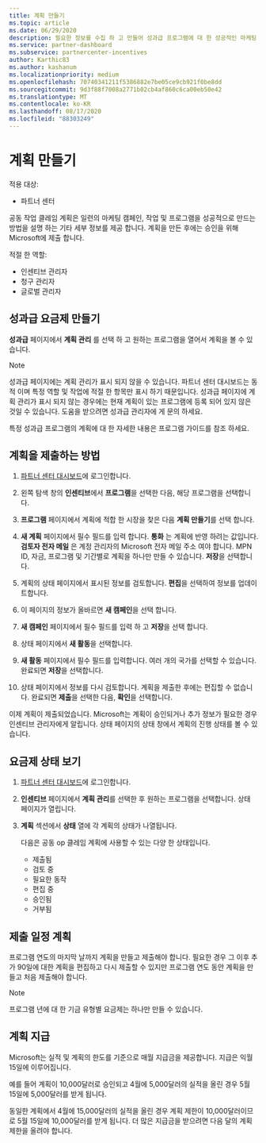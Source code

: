 ```yaml
---
title: 계획 만들기
ms.topic: article
ms.date: 06/29/2020
description: 필요한 정보를 수집 하 고 만들어 성과급 프로그램에 대 한 성공적인 마케팅 계획을 생성 합니다.
ms.service: partner-dashboard
ms.subservice: partnercenter-incentives
author: Karthic83
ms.author: kashanum
ms.localizationpriority: medium
ms.openlocfilehash: 70740341211f5386882e7be05ce9cb921f0be8dd
ms.sourcegitcommit: 9d3f88f7008a2771b02cb4af860c6ca00eb50e42
ms.translationtype: MT
ms.contentlocale: ko-KR
ms.lasthandoff: 08/17/2020
ms.locfileid: "88303249"
---
```

# <a name="create-your-plan"></a>계획 만들기

적용 대상:

- 파트너 센터

공동 작업 클레임 계획은 일련의 마케팅 캠페인, 작업 및 프로그램을 성공적으로 만드는 방법을 설명 하는 기타 세부 정보를 제공 합니다. 계획을 만든 후에는 승인을 위해 Microsoft에 제출 합니다. 

적절 한 역할:

- 인센티브 관리자
- 청구 관리자
- 글로벌 관리자

## <a name="create-your-incentives-plan"></a>성과급 요금제 만들기

**성과급** 페이지에서 **계획 관리** 를 선택 하 고 원하는 프로그램을 열어서 계획을 볼 수 있습니다.

>[!NOTE]
>성과급 페이지에는 계획 관리가 표시 되지 않을 수 있습니다. 파트너 센터 대시보드는 동적 이며 특정 역할 및 작업에 적절 한 항목만 표시 하기 때문입니다. 성과급 페이지에 계획 관리가 표시 되지 않는 경우에는 현재 계획이 있는 프로그램에 등록 되어 있지 않은 것일 수 있습니다. 도움을 받으려면 성과급 관리자에 게 문의 하세요.

특정 성과급 프로그램의 계획에 대 한 자세한 내용은 프로그램 가이드를 참조 하세요.

## <a name="how-to-submit-a-plan"></a>계획을 제출하는 방법

1. [파트너 센터 대시보드](https://partner.microsoft.com/dashboard/)에 로그인합니다.

2. 왼쪽 탐색 창의 **인센티브**에서 **프로그램**을 선택한 다음, 해당 프로그램을 선택합니다. 

3. **프로그램** 페이지에서 계획에 적합 한 시장을 찾은 다음 **계획 만들기**를 선택 합니다. 

4. **새 계획** 페이지에서 필수 필드를 입력 합니다. **통화** 는 계획에 반영 하려는 값입니다. **검토자 전자 메일** 은 계정 관리자의 Microsoft 전자 메일 주소 여야 합니다. MPN ID, 자금, 프로그램 및 기간별로 계획을 하나만 만들 수 있습니다. **저장**을 선택합니다.

5. 계획의 상태 페이지에서 표시된 정보를 검토합니다. **편집**을 선택하여 정보를 업데이트합니다.

6. 이 페이지의 정보가 올바르면 **새 캠페인**을 선택 합니다.

7. **새 캠페인** 페이지에서 필수 필드를 입력 하 고 **저장**을 선택 합니다.

8. 상태 페이지에서 **새 활동**을 선택합니다. 

9. **새 활동** 페이지에서 필수 필드를 입력합니다. 여러 개의 국가를 선택할 수 있습니다. 완료되면 **저장**을 선택합니다. 

10. 상태 페이지에서 정보를 다시 검토합니다. 계획을 제출한 후에는 편집할 수 없습니다. 완료되면 **제출**을 선택한 다음, **확인**을 선택합니다.

이제 계획이 제출되었습니다. Microsoft는 계획이 승인되거나 추가 정보가 필요한 경우 인센티브 관리자에게 알립니다. 상태 페이지의 상태 창에서 계획의 진행 상태를 볼 수 있습니다.

## <a name="view-the-status-of-your-plan"></a>요금제 상태 보기

1. [파트너 센터 대시보드](https://partner.microsoft.com/dashboard/)에 로그인합니다.

2. **인센티브** 페이지에서 **계획 관리**를 선택한 후 원하는 프로그램을 선택합니다. 상태 페이지가 열립니다.

3. **계획** 섹션에서 **상태** 열에 각 계획의 상태가 나열됩니다.

   다음은 공동 op 클레임 계획에 사용할 수 있는 다양 한 상태입니다.

   - 제출됨
   - 검토 중
   - 필요한 동작
   - 편집 중
   - 승인됨
   - 거부됨

## <a name="plan-submission-timelines"></a>제출 일정 계획

프로그램 연도의 마지막 날까지 계획을 만들고 제출해야 합니다. 필요한 경우 그 이후 추가 90일에 대한 계획을 편집하고 다시 제출할 수 있지만 프로그램 연도 동안 계획을 만들고 처음 제출해야 합니다.

>[!NOTE]
> 프로그램 년에 대 한 기금 유형별 요금제는 하나만 만들 수 있습니다.

## <a name="plan-payments"></a>계획 지급

Microsoft는 실적 및 계획의 한도를 기준으로 매월 지급금을 제공합니다. 지급은 익월 15일에 이루어집니다.

예를 들어 계획이 10,000달러로 승인되고 4월에 5,000달러의 실적을 올린 경우 5월 15일에 5,000달러를 받게 됩니다.

동일한 계획에서 4월에 15,000달러의 실적을 올린 경우 계획 제한이 10,000달러이므로 5월 15일에 10,000달러를 받게 됩니다. 더 많은 지급금을 받으려면 다음 달의 계획 제한을 올려야 합니다.
